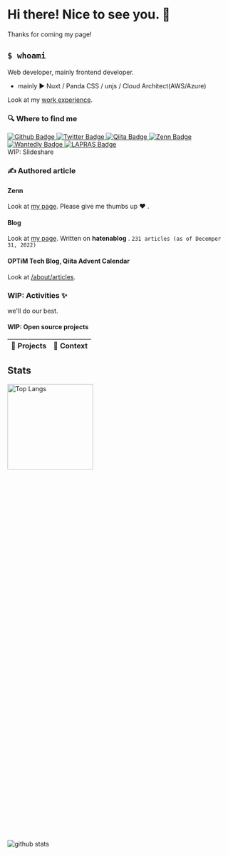 <!--
**Shimpei-GANGAN/Shimpei-GANGAN** is a ✨ _special_ ✨ repository because its `README.md` (this file) appears on your GitHub profile.

Here are some ideas to get you started:

- 🔭 I’m currently working on ...
- 🌱 I’m currently learning ...
- 👯 I’m looking to collaborate on ...
- 🤔 I’m looking for help with ...
- 💬 Ask me about ...
- 📫 How to reach me: ...
- 😄 Pronouns: ...
- ⚡ Fun fact: ...
-->

<h1> Hi there! Nice to see you. 👋 </h1>

<p>Thanks for coming my page!</p>

## `$ whoami`

Web developer, mainly frontend developer.

- mainly ▶️ Nuxt / Panda CSS / unjs / Cloud Architect(AWS/Azure)


Look at my [work experience](./about/work_experience.md).


### 🔍 Where to find me

<p>
  <a href="https://github.com/shinGangan" target="_blank">
    <img alt="Github Badge" src="https://img.shields.io/badge/GitHub-181717.svg?&style=flat-square&logo=github&logoColor=white" />
  </a>
  <a href="https://twitter.com/gangan_nikki" target="_blank">
    <img alt="Twitter Badge" src="https://img.shields.io/badge/X(Twitter)-%231da1f2.svg?&style=flat-square&logo=twitter&logoColor=white" />
  </a>
  <a href="https://qiita.com/GANGAN" target="_blank">
    <img alt="Qiita Badge" src="https://img.shields.io/badge/Qiita-55c500.svg?&style=flat-square&logo=qiita&logoColor=white" />
  </a>
  <a href="https://zenn.dev/gangannikki" target="_blank">
    <img alt="Zenn Badge" src="https://img.shields.io/badge/Zenn-3ea8ff.svg?&style=flat-square&logo=Zenn&logoColor=white" />
  </a>
  <a href="https://www.wantedly.com/id/gangan_shimpei_iwam" target="_black">
    <img alt="Wantedly Badge" src="https://img.shields.io/badge/Wantedly-21bddb.svg?&style=flat-square&logo=wantedly&logoColor=white" />
  </a>
  <a href="https://lapras.com/public/gangan" target="_black">
    <img alt="LAPRAS Badge" src="https://img.shields.io/badge/LAPRAS-0a5ed9.svg?&style=flat-square&logo=lapras&logoColor=white" />
  </a>
  <br />
    WIP: Slideshare
</p>

### ✍ Authored article 

#### Zenn

Look at [my page](https://zenn.dev/gangannikki). Please give me thumbs up ❤️ .

#### Blog

Look at [my page](https://gangannikki.hatenadiary.jp/). Written on **hatenablog** .  `231 articles (as of Decemper 31, 2022)`

#### OPTiM Tech Blog, Qiita Advent Calendar

Look at [/about/articles](./about/articles.md).

### WIP: Activities ✨

we'll do our best.

#### WIP: Open source projects

| 🚀 Projects | 📗 Context |
| :-: | :-: |


## Stats

<div style="display: grid; grid-template-columns: repeat(auto-fit, minmax(300px, 1fr)); gap: 16rem">
  <img
    alt="Top Langs"
    style="display: grid; grid-template-rows: subgrid; grid-row: span 4; height: 12rem"
    src="https://github-readme-stats.vercel.app/api/top-langs/?username=shinGangan&layout=compact&count_private=true&show_icons=true&theme=vue-dark&hide=jupyter%20notebook,MDX&langs_count=6"
  />
  <img
    alt="github stats"
    style="display: grid; grid-template-rows: subgrid; grid-row: span 4;"
    src="https://github-readme-stats.vercel.app/api?username=shinGangan&count_private=true&show_icons=true&show_icons=true&theme=vue-dark"
  />  
</div>


